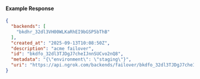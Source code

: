 <!-- Code generated for API Clients. DO NOT EDIT. -->

#### Example Response

```json
{
  "backends": [
    "bkdhr_32dl3VH00WLKaRhEI9bGSP5bThB"
  ],
  "created_at": "2025-09-13T10:08:50Z",
  "description": "acme failover",
  "id": "bkdfo_32dl3TJDgJ7cheIJnnSUCvo2nQ8",
  "metadata": "{\"environment\": \"staging\"}",
  "uri": "https://api.ngrok.com/backends/failover/bkdfo_32dl3TJDgJ7cheIJnnSUCvo2nQ8"
}
```
